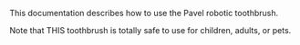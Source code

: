This documentation describes how to use the Pavel robotic
toothbrush.

Note that THIS toothbrush is totally safe to use for children,
adults, or pets.
